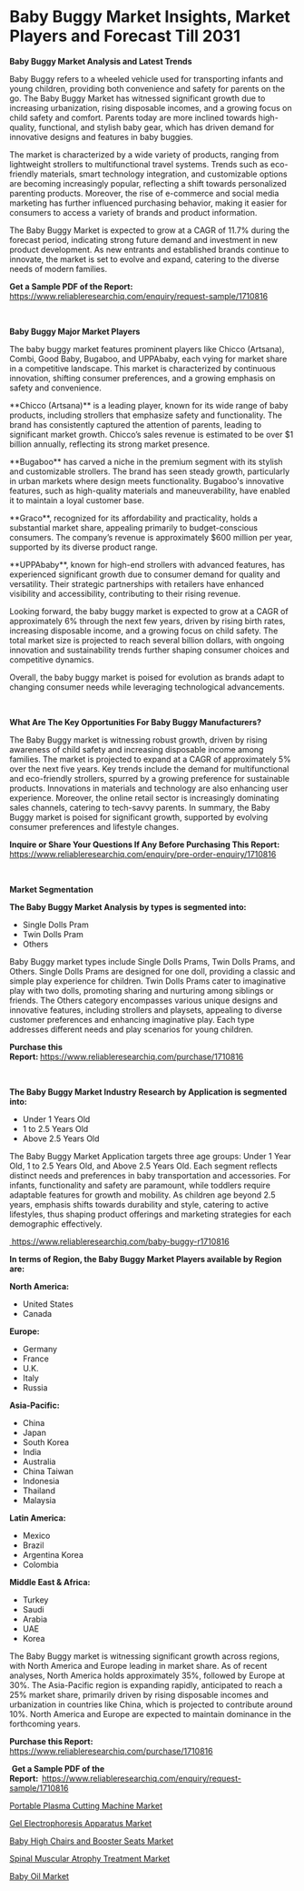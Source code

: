 <p><h1>Baby Buggy Market Insights, Market Players and Forecast Till 2031</h1></p><p><strong>Baby Buggy Market Analysis and Latest Trends</strong></p>
<p><p>Baby Buggy refers to a wheeled vehicle used for transporting infants and young children, providing both convenience and safety for parents on the go. The Baby Buggy Market has witnessed significant growth due to increasing urbanization, rising disposable incomes, and a growing focus on child safety and comfort. Parents today are more inclined towards high-quality, functional, and stylish baby gear, which has driven demand for innovative designs and features in baby buggies.</p><p>The market is characterized by a wide variety of products, ranging from lightweight strollers to multifunctional travel systems. Trends such as eco-friendly materials, smart technology integration, and customizable options are becoming increasingly popular, reflecting a shift towards personalized parenting products. Moreover, the rise of e-commerce and social media marketing has further influenced purchasing behavior, making it easier for consumers to access a variety of brands and product information.</p><p>The Baby Buggy Market is expected to grow at a CAGR of 11.7% during the forecast period, indicating strong future demand and investment in new product development. As new entrants and established brands continue to innovate, the market is set to evolve and expand, catering to the diverse needs of modern families.</p></p>
<p><strong>Get a Sample PDF of the Report:&nbsp;</strong> <a href="https://www.reliableresearchiq.com/enquiry/request-sample/1710816?utm_campaign=1106&utm_medium=2&utm_source=Github&utm_content=ia&utm_term=22102024&utm_id=baby-buggy">https://www.reliableresearchiq.com/enquiry/request-sample/1710816</a></p>
<p>&nbsp;</p>
<p><strong>Baby Buggy Major Market Players</strong></p>
<p><p>The baby buggy market features prominent players like Chicco (Artsana), Combi, Good Baby, Bugaboo, and UPPAbaby, each vying for market share in a competitive landscape. This market is characterized by continuous innovation, shifting consumer preferences, and a growing emphasis on safety and convenience.</p><p>**Chicco (Artsana)** is a leading player, known for its wide range of baby products, including strollers that emphasize safety and functionality. The brand has consistently captured the attention of parents, leading to significant market growth. Chicco’s sales revenue is estimated to be over $1 billion annually, reflecting its strong market presence.</p><p>**Bugaboo** has carved a niche in the premium segment with its stylish and customizable strollers. The brand has seen steady growth, particularly in urban markets where design meets functionality. Bugaboo's innovative features, such as high-quality materials and maneuverability, have enabled it to maintain a loyal customer base.</p><p>**Graco**, recognized for its affordability and practicality, holds a substantial market share, appealing primarily to budget-conscious consumers. The company’s revenue is approximately $600 million per year, supported by its diverse product range.</p><p>**UPPAbaby**, known for high-end strollers with advanced features, has experienced significant growth due to consumer demand for quality and versatility. Their strategic partnerships with retailers have enhanced visibility and accessibility, contributing to their rising revenue.</p><p>Looking forward, the baby buggy market is expected to grow at a CAGR of approximately 6% through the next few years, driven by rising birth rates, increasing disposable income, and a growing focus on child safety. The total market size is projected to reach several billion dollars, with ongoing innovation and sustainability trends further shaping consumer choices and competitive dynamics. </p><p>Overall, the baby buggy market is poised for evolution as brands adapt to changing consumer needs while leveraging technological advancements.</p></p>
<p>&nbsp;</p>
<p><strong>What Are The Key Opportunities For Baby Buggy Manufacturers?</strong></p>
<p><p>The Baby Buggy market is witnessing robust growth, driven by rising awareness of child safety and increasing disposable income among families. The market is projected to expand at a CAGR of approximately 5% over the next five years. Key trends include the demand for multifunctional and eco-friendly strollers, spurred by a growing preference for sustainable products. Innovations in materials and technology are also enhancing user experience. Moreover, the online retail sector is increasingly dominating sales channels, catering to tech-savvy parents. In summary, the Baby Buggy market is poised for significant growth, supported by evolving consumer preferences and lifestyle changes.</p></p>
<p><strong>Inquire or Share Your Questions If Any Before Purchasing This Report:</strong> <a href="https://www.reliableresearchiq.com/enquiry/pre-order-enquiry/1710816?utm_campaign=1106&utm_medium=2&utm_source=Github&utm_content=ia&utm_term=22102024&utm_id=baby-buggy">https://www.reliableresearchiq.com/enquiry/pre-order-enquiry/1710816</a></p>
<p>&nbsp;</p>
<p><strong>Market Segmentation</strong></p>
<p><strong>The Baby Buggy Market Analysis by types is segmented into:</strong></p>
<p><ul><li>Single Dolls Pram</li><li>Twin Dolls Pram</li><li>Others</li></ul></p>
<p><p>Baby Buggy market types include Single Dolls Prams, Twin Dolls Prams, and Others. Single Dolls Prams are designed for one doll, providing a classic and simple play experience for children. Twin Dolls Prams cater to imaginative play with two dolls, promoting sharing and nurturing among siblings or friends. The Others category encompasses various unique designs and innovative features, including strollers and playsets, appealing to diverse customer preferences and enhancing imaginative play. Each type addresses different needs and play scenarios for young children.</p></p>
<p><strong>Purchase this Report:&nbsp;</strong><a href="https://www.reliableresearchiq.com/purchase/1710816?utm_campaign=1106&utm_medium=2&utm_source=Github&utm_content=ia&utm_term=22102024&utm_id=baby-buggy">https://www.reliableresearchiq.com/purchase/1710816</a></p>
<p>&nbsp;</p>
<p><strong>The Baby Buggy Market Industry Research by Application is segmented into:</strong></p>
<p><ul><li>Under 1 Years Old</li><li>1 to 2.5 Years Old</li><li>Above 2.5 Years Old</li></ul></p>
<p><p>The Baby Buggy Market Application targets three age groups: Under 1 Year Old, 1 to 2.5 Years Old, and Above 2.5 Years Old. Each segment reflects distinct needs and preferences in baby transportation and accessories. For infants, functionality and safety are paramount, while toddlers require adaptable features for growth and mobility. As children age beyond 2.5 years, emphasis shifts towards durability and style, catering to active lifestyles, thus shaping product offerings and marketing strategies for each demographic effectively.</p></p>
<p><a href="https://www.reliableresearchiq.com/baby-buggy-r1710816?utm_campaign=1106&utm_medium=2&utm_source=Github&utm_content=ia&utm_term=22102024&utm_id=baby-buggy">&nbsp;https://www.reliableresearchiq.com/baby-buggy-r1710816</a></p>
<p><strong>In terms of Region, the Baby Buggy Market Players available by Region are:</strong></p>
<p>
    <p> <strong> North America: </strong>
        <ul>
            <li>United States</li>
            <li>Canada</li>
        </ul>
        </p> 
    <p> <strong> Europe: </strong>
        <ul>
            <li>Germany</li>
            <li>France</li>
            <li>U.K.</li>
            <li>Italy</li>
            <li>Russia</li>
        </ul>
        </p> 
    <p> <strong> Asia-Pacific: </strong>
        <ul>
            <li>China</li>
            <li>Japan</li>
            <li>South Korea</li>
            <li>India</li>
            <li>Australia</li>
            <li>China Taiwan</li>
            <li>Indonesia</li>
            <li>Thailand</li>
            <li>Malaysia</li>
        </ul>
        </p> 
    <p> <strong> Latin America: </strong>
        <ul>
            <li>Mexico</li>
            <li>Brazil</li>
            <li>Argentina Korea</li>
            <li>Colombia</li>
        </ul>
        </p> 
    <p> <strong> Middle East & Africa: </strong>
        <ul>
            <li>Turkey</li>
            <li>Saudi</li>
            <li>Arabia</li>
            <li>UAE</li>
            <li>Korea</li>
        </ul>
    </p>
    </p>
<p><p>The Baby Buggy market is witnessing significant growth across regions, with North America and Europe leading in market share. As of recent analyses, North America holds approximately 35%, followed by Europe at 30%. The Asia-Pacific region is expanding rapidly, anticipated to reach a 25% market share, primarily driven by rising disposable incomes and urbanization in countries like China, which is projected to contribute around 10%. North America and Europe are expected to maintain dominance in the forthcoming years.</p></p>
<p><strong>Purchase this Report: </strong><a href="https://www.reliableresearchiq.com/purchase/1710816?utm_campaign=1106&utm_medium=2&utm_source=Github&utm_content=ia&utm_term=22102024&utm_id=baby-buggy">https://www.reliableresearchiq.com/purchase/1710816</a></p>
<p>&nbsp;<strong>Get a Sample PDF of the Report:&nbsp;&nbsp;</strong><a href="https://www.reliableresearchiq.com/enquiry/request-sample/1710816?utm_campaign=1106&utm_medium=2&utm_source=Github&utm_content=ia&utm_term=22102024&utm_id=baby-buggy">https://www.reliableresearchiq.com/enquiry/request-sample/1710816</a></p>
<p><strong></strong></p>
<p><p><a href="https://issuu.com/reportprime-2/docs/portable-plasma-cutting-machine-mar_94dc2a385a0a6e?utm_campaign=1106&utm_medium=2&utm_source=Github&utm_content=ia&utm_term=22102024&utm_id=baby-buggy">Portable Plasma Cutting Machine Market</a></p><p><a href="https://issuu.com/reportprime-2/docs/gel-electrophoresis-apparatus-marke_e896a3903c6836?utm_campaign=1106&utm_medium=2&utm_source=Github&utm_content=ia&utm_term=22102024&utm_id=baby-buggy">Gel Electrophoresis Apparatus Market</a></p><p><a href="https://github.com/hentonwytandusyl0/Market-Research-Report-List-1/blob/main/baby-high-chairs-and-booster-seats-market.md?utm_campaign=1106&utm_medium=2&utm_source=Github&utm_content=ia&utm_term=22102024&utm_id=baby-buggy">Baby High Chairs and Booster Seats Market</a></p><p><a href="https://www.linkedin.com/pulse/spinal-muscular-atrophy-treatment-market-trends-strategic-mywrc?utm_campaign=1106&utm_medium=2&utm_source=Github&utm_content=ia&utm_term=22102024&utm_id=baby-buggy">Spinal Muscular Atrophy Treatment Market</a></p><p><a href="https://github.com/janeengrenong0/Market-Research-Report-List-1/blob/main/baby-oil-market.md?utm_campaign=1106&utm_medium=2&utm_source=Github&utm_content=ia&utm_term=22102024&utm_id=baby-buggy">Baby Oil Market</a></p></p>